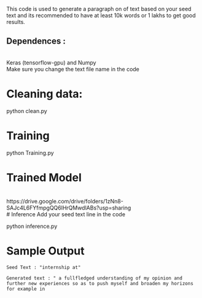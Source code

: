 This code is used to generate a paragraph on of text based on your seed text and its recommended to have at least 10k words or 1 lakhs to get good
results. 

## Dependences : 
<br>
Keras (tensorflow-gpu) and Numpy
<br>
Make sure you change the text file name in the code

# Cleaning data: 

python clean.py 

# Training 

python Training.py 

# Trained Model

<br>
https://drive.google.com/drive/folders/1zNn8-SAJc4L6FYfmpgQQ6lHrQMwdlABs?usp=sharing
<br>
# Inference
Add your seed text line in the code

python inference.py 

# Sample Output 

```
Seed Text : "internship at"
```
```
Generated text : " a fullfledged understanding of my opinion and further new experiences so as to push myself and broaden my horizons for example in 
```

